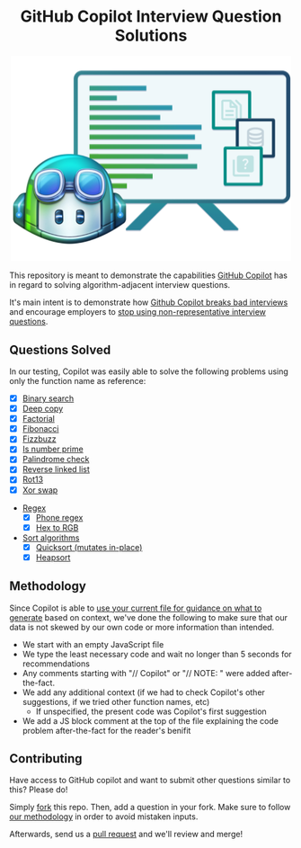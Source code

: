 <h1 align="center">
  GitHub Copilot Interview Question Solutions
</h1>
<p align="center">
    <img alt="Project logo" width="500" src="./logo.png"/>
</p>


This repository is meant to demonstrate the capabilities [GitHub Copilot](https://copilot.github.com/) has in regard to solving algorithm-adjacent interview questions.

It's main intent is to demonstrate how [Github Copilot breaks bad interviews](https://coderpad.io/blog/github-copilot-breaks-bad-interviews/) and encourage employers to [stop using non-representative interview questions](https://coderpad.io/blog/5-tips-for-tech-recruiting/#less-algorithms-more-demos).

## Questions Solved

In our testing, Copilot was easily able to solve the following problems using only the function name as reference:

- [x] [Binary search](./questions/binary-search.js)
- [x] [Deep copy](./questions/deep-copy.js)
- [x] [Factorial](./questions/factorial.js)
- [x] [Fibonacci](./questions/fibonacci.js)
- [x] [Fizzbuzz](./questions/fizzbuzz.js)
- [x] [Is number prime](./questions/prime-check.js)
- [x] [Palindrome check](./questions/palindrome-check.js)
- [x] [Reverse linked list](./questions/reverese-linked-list.js)
- [x] [Rot13](./questions/rot13.js)
- [x] [Xor swap](./questions/xor-swap.js)
- [Regex](./questions/regex)
  - [x] [Phone regex](./questions/regex/phone-regex.js)
  - [X] [Hex to RGB](./questions/regex/hex-to-rgb.js)
- [Sort algorithms](./questions/sorts)
  - [x] [Quicksort (mutates in-place)](./questions/sorts/quicksort.js)
  - [x] [Heapsort](./questions/sorts/heapsort.js)

## Methodology

Since Copilot is able to [use your current file for guidance on what to generate](https://copilot.github.com/#faq-what-context-does-github-copilot-use-to-generate-suggestions) based on context,
we've done the following to make sure that our data is not skewed by our own code or more information than intended.

- We start with an empty JavaScript file
- We type the least necessary code and wait no longer than 5 seconds for recommendations
- Any comments starting with "// Copilot" or "// NOTE: " were added after-the-fact.
- We add any additional context (if we had to check Copilot's other suggestions, if we tried other function names, etc)
  - If unspecified, the present code was Copilot's first suggestion 
- We add a JS block comment at the top of the file explaining the code problem after-the-fact for the reader's benifit

## Contributing

Have access to GitHub copilot and want to submit other questions similar to this? Please do! 

Simply [fork](https://docs.github.com/en/github/collaborating-with-pull-requests/working-with-forks/about-forks) this repo.
Then, add a question in your fork. Make sure to follow [our methodology](#methodology) in order to avoid mistaken inputs. 

Afterwards, send us a [pull request](https://docs.github.com/en/github/collaborating-with-pull-requests/proposing-changes-to-your-work-with-pull-requests/creating-a-pull-request-from-a-fork) and we'll review and merge!

